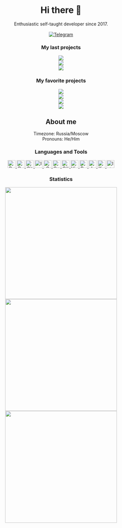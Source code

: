 <p>
  <h1 align="center"><b>Hi there 👋</b></h1>
</p>
<p align="center">
  <a>Enthusiastic self-taught developer since 2017.</a>
  <br />
  <br />
  <a href="https://t.me/XNWBB"><img src="https://img.shields.io/badge/XNWBB-channel [RU]-2a6ecb?style=for-the-badge&logo=telegram&logoColor=2a6ecb" alt="Telegram" /> </a>
</p>

<h3 align="center">My last projects</h2>
<p align="center">
  <a href="https://github.com/teacondemns/pygex">
    <img align="" src="https://github-readme-stats.vercel.app/api/pin/?username=teacondemns&repo=pygex&theme=github_dark&title_color=2a6ecb" />
  </a>
  <br />
  <a href="https://github.com/teacondemns/bezier-curve">
    <img align="" src="https://github-readme-stats.vercel.app/api/pin/?username=teacondemns&repo=bezier-curve&theme=github_dark&title_color=2a6ecb" />
  </a>
  <br />
  <a href="https://github.com/teacondemns/quick-harvest-plugin">
    <img align="" src="https://github-readme-stats.vercel.app/api/pin/?username=teacondemns&repo=quick-harvest-plugin&theme=github_dark&title_color=2a6ecb" />
  </a>
</p>

<h3 align="center">My favorite projects</h2>
<p align="center">
  <a href="https://github.com/teacondemns/pygex">
    <img align="" src="https://github-readme-stats.vercel.app/api/pin/?username=teacondemns&repo=pygex&theme=github_dark&title_color=2a6ecb" />
  </a>
  <br />
  <a href="https://github.com/teacondemns/quick-harvest-plugin">
    <img align="" src="https://github-readme-stats.vercel.app/api/pin/?username=teacondemns&repo=quick-harvest-plugin&theme=github_dark&title_color=2a6ecb" />
  </a>
  <br />
  <a href="https://github.com/teacondemns/AndroidFloatingWindowsEngine">
    <img align="" src="https://github-readme-stats.vercel.app/api/pin/?username=teacondemns&repo=AndroidFloatingWindowsEngine&theme=github_dark&title_color=2a6ecb" />
  </a>
  <br />
  <a href="https://github.com/teacondemns/saify">
    <img align="" src="https://github-readme-stats.vercel.app/api/pin/?username=teacondemns&repo=saify&theme=github_dark&title_color=2a6ecb" />
  </a>
</p>

<h2 align="center">About me</h2>
<p align="center">
Timezone: Russia/Moscow
<br />
Pronouns: He/Him
</p>

<h3 align="center">Languages and Tools</h3>
<p align="center">
  <a href="https://www.python.org/">
    <img src="https://github.com/teacondemns/static.pexty.xyz/blob/main/src/icon/lang/python.png?raw=true" alt="Python" height="25"/>
  </a>
  <a href="https://www.jetbrains.com/pycharm/">
    <img src="https://github.com/teacondemns/static.pexty.xyz/blob/main/src/icon/program/pycharm.png?raw=true" alt="Pycharm" height="25"/>
  </a>
  <a href="https://github.com/">
    <img src="https://github.com/teacondemns/static.pexty.xyz/blob/main/src/icon/program/github.png?raw=true" alt="GitHub" height="25"/>
  </a>
  <a href="https://iconscout.com/">
    <img src="https://github.com/teacondemns/static.pexty.xyz/blob/main/src/icon/program/iconscout.png?raw=true" alt="Iconscout" height="25"/>
  </a>
  <a href="https://en.wikipedia.org/wiki/C_(programming_language)">
    <img src="https://github.com/teacondemns/static.pexty.xyz/blob/main/src/icon/lang/c.png?raw=true" alt="C" height="25"/>
  </a>
  <a href="https://en.wikipedia.org/wiki/C%2B%2B">
    <img src="https://github.com/teacondemns/static.pexty.xyz/blob/main/src/icon/lang/cplusplus.png?raw=true" alt="C++" height="25"/>
  </a>
  <a href="https://docs.microsoft.com/en-us/dotnet/csharp/">
    <img src="https://github.com/teacondemns/static.pexty.xyz/blob/main/src/icon/lang/csharp.png?raw=true" alt="C#" height="25"/>
  </a>
  <a href="https://visualstudio.microsoft.com/">
    <img src="https://github.com/teacondemns/static.pexty.xyz/blob/main/src/icon/program/visualstudio.png?raw=true" alt="Visual Studios" height="25"/>
  </a>
  <a href="https://www.rust-lang.org/">
    <img src="https://github.com/teacondemns/static.pexty.xyz/blob/main/src/icon/lang/rust.png?raw=true" alt="Rust" height="25"/>
  </a>
  <a href="https://www.java.com/">
    <img src="https://github.com/teacondemns/static.pexty.xyz/blob/main/src/icon/lang/java.png?raw=true" alt="Java" height="25"/>
  </a>
  <a href="https://kotlinlang.org/">
    <img src="https://github.com/teacondemns/static.pexty.xyz/blob/main/src/icon/lang/kotlin.png?raw=true" alt="Kotlin" height="25"/>
  </a>
  <a href="https://www.jetbrains.com/idea/">
    <img src="https://github.com/teacondemns/static.pexty.xyz/blob/main/src/icon/program/intellij.png?raw=true" alt="IntelliJ" height="25"/>
  </a>
</p>

<h3 align="center">Statistics</h3>
<p align="center">
  <img src="http://github-readme-streak-stats.herokuapp.com?user=teacondemns&theme=black-ice&date_format=j%20M%5B%20Y%5D" width="360" />
  <br />
  <img src="https://github-readme-stats.vercel.app/api?username=teacondemns&bg_color=0d1117&title_color=2a6ecb&text_color=fff&show_icons=true&icon_color=2a6ecb" width="360"/>
  <br />
  <img src="https://github-readme-stats.vercel.app/api/top-langs/?username=teacondemns&layout=compact&bg_color=0d1117&title_color=2a6ecb&text_color=fff" width="360" />
</p>
